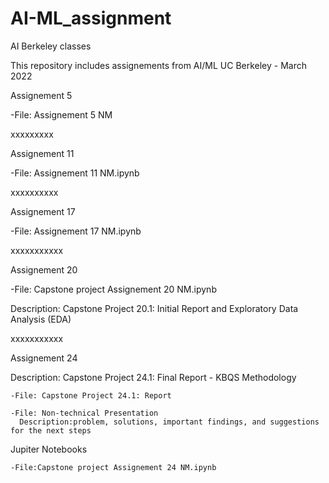 # AI-ML_assignment
AI Berkeley classes

This repository includes assignements from AI/ML UC Berkeley - March 2022

Assignement 5
  
  -File: Assignement 5 NM
 
 xxxxxxxxx
 
 
 Assignement 11
  
  -File: Assignement 11 NM.ipynb
  
  xxxxxxxxxx
  
  
 Assignement 17
 
  -File: Assignement 17 NM.ipynb
  
  xxxxxxxxxxx
  
  
 Assignement 20
 
  -File: Capstone project Assignement 20 NM.ipynb
  
  Description: Capstone Project 20.1: Initial Report and Exploratory Data Analysis (EDA)
  
  xxxxxxxxxxx
  
  
  
 Assignement 24
 
  Description: Capstone Project 24.1: Final Report - KBQS Methodology
  
    -File: Capstone Project 24.1: Report
    
    -File: Non-technical Presentation
      Description:problem, solutions, important findings, and suggestions for the next steps
      
  Jupiter Notebooks
  
    -File:Capstone project Assignement 24 NM.ipynb
